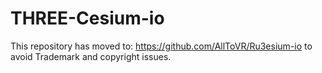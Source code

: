 # THREE-Cesium-io

This repository has moved to: https://github.com/AllToVR/Ru3esium-io to avoid Trademark and copyright issues.
